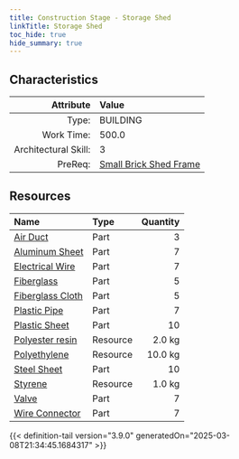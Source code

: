 ```yaml
---
title: Construction Stage - Storage Shed
linkTitle: Storage Shed
toc_hide: true
hide_summary: true
---
```

<!-- This is generated by the MarsSim HelpGenertor, do not edit. -->

## Characteristics

| Attribute      | Value |
|--------:|:------|
|Type:|BUILDING|
|Work Time:|500.0|
|Architectural Skill:|3|
|PreReq:|[Small Brick Shed Frame](/docs/definitions/construction/small-brick-shed-frame)|

## Resources

| Name | Type | Quantity |
|:-----|:-----|-----:|
|[Air Duct](/docs/definitions/part/air-duct)|Part|3|
|[Aluminum Sheet](/docs/definitions/part/aluminum-sheet)|Part|7|
|[Electrical Wire](/docs/definitions/part/electrical-wire)|Part|7|
|[Fiberglass](/docs/definitions/part/fiberglass)|Part|5|
|[Fiberglass Cloth](/docs/definitions/part/fiberglass-cloth)|Part|5|
|[Plastic Pipe](/docs/definitions/part/plastic-pipe)|Part|7|
|[Plastic Sheet](/docs/definitions/part/plastic-sheet)|Part|10|
|[Polyester resin](/docs/definitions/resource/polyester-resin)|Resource|2.0 kg|
|[Polyethylene](/docs/definitions/resource/polyethylene)|Resource|10.0 kg|
|[Steel Sheet](/docs/definitions/part/steel-sheet)|Part|10|
|[Styrene](/docs/definitions/resource/styrene)|Resource|1.0 kg|
|[Valve](/docs/definitions/part/valve)|Part|7|
|[Wire Connector](/docs/definitions/part/wire-connector)|Part|7|




{{< definition-tail version="3.9.0" generatedOn="2025-03-08T21:34:45.1684317" >}}

